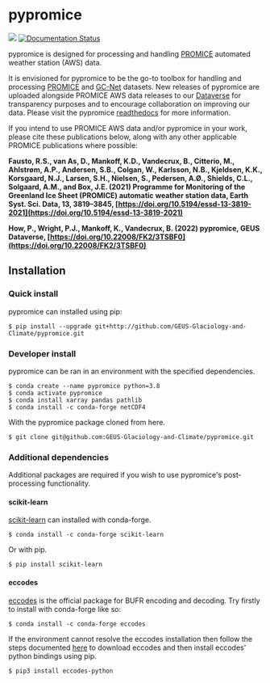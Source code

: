 # pypromice
[![](<https://img.shields.io/badge/Dataverse DOI-10.22008/FK2/3TSBF0-orange>)](https://www.doi.org/10.22008/FK2/3TSBF0) [![Documentation Status](https://readthedocs.org/projects/pypromice/badge/?version=latest)](https://pypromice.readthedocs.io/en/latest/?badge=latest)
 
pypromice is designed for processing and handling [PROMICE](https://promice.dk) automated weather station (AWS) data.

It is envisioned for pypromice to be the go-to toolbox for handling and processing [PROMICE](https://promice.dk) and [GC-Net](http://cires1.colorado.edu/steffen/gcnet/) datasets. New releases of pypromice are uploaded alongside PROMICE AWS data releases to our [Dataverse](https://dataverse.geus.dk/dataverse/PROMICE) for transparency purposes and to encourage collaboration on improving our data. Please visit the pypromice [readthedocs](https://pypromice.readthedocs.io/en/latest/?badge=latest) for more information. 

If you intend to use PROMICE AWS data and/or pypromice in your work, please cite these publications below, along with any other applicable PROMICE publications where possible:

**Fausto, R.S., van As, D., Mankoff, K.D., Vandecrux, B., Citterio, M., Ahlstrøm, A.P., Andersen, S.B., Colgan, W., Karlsson, N.B., Kjeldsen, K.K., Korsgaard, N.J., Larsen, S.H., Nielsen, S., Pedersen, A.Ø., Shields, C.L., Solgaard, A.M., and Box, J.E. (2021) Programme for Monitoring of the Greenland Ice Sheet (PROMICE) automatic weather station data, Earth Syst. Sci. Data, 13, 3819–3845, [https://doi.org/10.5194/essd-13-3819-2021](https://doi.org/10.5194/essd-13-3819-2021)**

**How, P., Wright, P.J., Mankoff, K., Vandecrux, B. (2022) pypromice, GEUS Dataverse, [https://doi.org/10.22008/FK2/3TSBF0](https://doi.org/10.22008/FK2/3TSBF0)** 


## Installation

### Quick install

pypromice can installed using pip:

```
$ pip install --upgrade git+http://github.com/GEUS-Glaciology-and-Climate/pypromice.git
```

### Developer install
	
pypromice can be ran in an environment with the specified dependencies.

```
$ conda create --name pypromice python=3.8
$ conda activate pypromice
$ conda install xarray pandas pathlib
$ conda install -c conda-forge netCDF4
```

With the pypromice package cloned from here.

```
$ git clone git@github.com:GEUS-Glaciology-and-Climate/pypromice.git
```

### Additional dependencies

Additional packages are required if you wish to use pypromice's post-processing functionality. 


#### scikit-learn

[scikit-learn](https://scikit-learn.org/stable/) can installed with conda-forge.

```
$ conda install -c conda-forge scikit-learn
```

Or with pip. 

```
$ pip install scikit-learn 
```

#### eccodes

[eccodes](https://confluence.ecmwf.int/display/ECC/ecCodes+installation) is the official package for BUFR encoding and decoding. Try firstly to install with conda-forge like so:

```
$ conda install -c conda-forge eccodes
```

If the environment cannot resolve the eccodes installation then follow the steps documented [here](https://gist.github.com/MHBalsmeier/a01ad4e07ecf467c90fad2ac7719844a) to download eccodes and then install eccodes' python bindings using pip.

```
$ pip3 install eccodes-python
```
